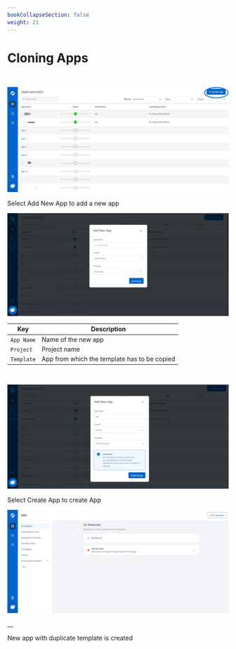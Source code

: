 ```yaml
---
bookCollapseSection: false
weight: 21
---
```


# Cloning Apps

<br>

![Cloning Apps](./d1.JPG "Duplicate Templates")


Select Add New App to add a new app



![Cloning Apps](./d2.JPG "Duplicate Templates")



Key | Description
---- | -----
`App Name` | Name of the new app
`Project` | Project name
`Template` | App from which the template has to be copied

<br>

![Cloning Apps](./d4.JPG "Duplicate Templates")


Select Create App to create App



![Cloning Apps](./d5.JPG "Duplicate Templates")

__



New app with duplicate template is created

